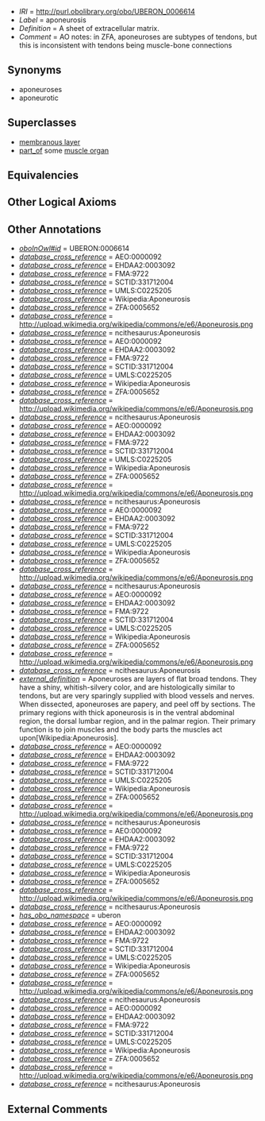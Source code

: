  * *IRI* = http://purl.obolibrary.org/obo/UBERON_0006614
 * *Label* = aponeurosis
 * *Definition* = A sheet of extracellular matrix.
 * *Comment* = AO notes: in ZFA, aponeuroses are subtypes of tendons, but this is inconsistent with tendons being muscle-bone connections

## Synonyms

 * aponeuroses
 * aponeurotic

## Superclasses

 * [membranous layer](../../UBERON/58/UBERON_0000158.md)
 * [part_of](../../BFO/50/BFO_0000050.md) some [muscle organ](../../UBERON/30/UBERON_0001630.md)

## Equivalencies


## Other Logical Axioms


## Other Annotations

 * *[oboInOwl#id](../../id/oboInOwl#id.md)* = UBERON:0006614
 * *[database_cross_reference](../../ef/oboInOwl#hasDbXref.md)* = AEO:0000092
 * *[database_cross_reference](../../ef/oboInOwl#hasDbXref.md)* = EHDAA2:0003092
 * *[database_cross_reference](../../ef/oboInOwl#hasDbXref.md)* = FMA:9722
 * *[database_cross_reference](../../ef/oboInOwl#hasDbXref.md)* = SCTID:331712004
 * *[database_cross_reference](../../ef/oboInOwl#hasDbXref.md)* = UMLS:C0225205
 * *[database_cross_reference](../../ef/oboInOwl#hasDbXref.md)* = Wikipedia:Aponeurosis
 * *[database_cross_reference](../../ef/oboInOwl#hasDbXref.md)* = ZFA:0005652
 * *[database_cross_reference](../../ef/oboInOwl#hasDbXref.md)* = http://upload.wikimedia.org/wikipedia/commons/e/e6/Aponeurosis.png
 * *[database_cross_reference](../../ef/oboInOwl#hasDbXref.md)* = ncithesaurus:Aponeurosis
 * *[database_cross_reference](../../ef/oboInOwl#hasDbXref.md)* = AEO:0000092
 * *[database_cross_reference](../../ef/oboInOwl#hasDbXref.md)* = EHDAA2:0003092
 * *[database_cross_reference](../../ef/oboInOwl#hasDbXref.md)* = FMA:9722
 * *[database_cross_reference](../../ef/oboInOwl#hasDbXref.md)* = SCTID:331712004
 * *[database_cross_reference](../../ef/oboInOwl#hasDbXref.md)* = UMLS:C0225205
 * *[database_cross_reference](../../ef/oboInOwl#hasDbXref.md)* = Wikipedia:Aponeurosis
 * *[database_cross_reference](../../ef/oboInOwl#hasDbXref.md)* = ZFA:0005652
 * *[database_cross_reference](../../ef/oboInOwl#hasDbXref.md)* = http://upload.wikimedia.org/wikipedia/commons/e/e6/Aponeurosis.png
 * *[database_cross_reference](../../ef/oboInOwl#hasDbXref.md)* = ncithesaurus:Aponeurosis
 * *[database_cross_reference](../../ef/oboInOwl#hasDbXref.md)* = AEO:0000092
 * *[database_cross_reference](../../ef/oboInOwl#hasDbXref.md)* = EHDAA2:0003092
 * *[database_cross_reference](../../ef/oboInOwl#hasDbXref.md)* = FMA:9722
 * *[database_cross_reference](../../ef/oboInOwl#hasDbXref.md)* = SCTID:331712004
 * *[database_cross_reference](../../ef/oboInOwl#hasDbXref.md)* = UMLS:C0225205
 * *[database_cross_reference](../../ef/oboInOwl#hasDbXref.md)* = Wikipedia:Aponeurosis
 * *[database_cross_reference](../../ef/oboInOwl#hasDbXref.md)* = ZFA:0005652
 * *[database_cross_reference](../../ef/oboInOwl#hasDbXref.md)* = http://upload.wikimedia.org/wikipedia/commons/e/e6/Aponeurosis.png
 * *[database_cross_reference](../../ef/oboInOwl#hasDbXref.md)* = ncithesaurus:Aponeurosis
 * *[database_cross_reference](../../ef/oboInOwl#hasDbXref.md)* = AEO:0000092
 * *[database_cross_reference](../../ef/oboInOwl#hasDbXref.md)* = EHDAA2:0003092
 * *[database_cross_reference](../../ef/oboInOwl#hasDbXref.md)* = FMA:9722
 * *[database_cross_reference](../../ef/oboInOwl#hasDbXref.md)* = SCTID:331712004
 * *[database_cross_reference](../../ef/oboInOwl#hasDbXref.md)* = UMLS:C0225205
 * *[database_cross_reference](../../ef/oboInOwl#hasDbXref.md)* = Wikipedia:Aponeurosis
 * *[database_cross_reference](../../ef/oboInOwl#hasDbXref.md)* = ZFA:0005652
 * *[database_cross_reference](../../ef/oboInOwl#hasDbXref.md)* = http://upload.wikimedia.org/wikipedia/commons/e/e6/Aponeurosis.png
 * *[database_cross_reference](../../ef/oboInOwl#hasDbXref.md)* = ncithesaurus:Aponeurosis
 * *[database_cross_reference](../../ef/oboInOwl#hasDbXref.md)* = AEO:0000092
 * *[database_cross_reference](../../ef/oboInOwl#hasDbXref.md)* = EHDAA2:0003092
 * *[database_cross_reference](../../ef/oboInOwl#hasDbXref.md)* = FMA:9722
 * *[database_cross_reference](../../ef/oboInOwl#hasDbXref.md)* = SCTID:331712004
 * *[database_cross_reference](../../ef/oboInOwl#hasDbXref.md)* = UMLS:C0225205
 * *[database_cross_reference](../../ef/oboInOwl#hasDbXref.md)* = Wikipedia:Aponeurosis
 * *[database_cross_reference](../../ef/oboInOwl#hasDbXref.md)* = ZFA:0005652
 * *[database_cross_reference](../../ef/oboInOwl#hasDbXref.md)* = http://upload.wikimedia.org/wikipedia/commons/e/e6/Aponeurosis.png
 * *[database_cross_reference](../../ef/oboInOwl#hasDbXref.md)* = ncithesaurus:Aponeurosis
 * *[external_definition](../../UBPROP/01/UBPROP_0000001.md)* = Aponeuroses are layers of flat broad tendons. They have a shiny, whitish-silvery color, and are histologically similar to tendons, but are very sparingly supplied with blood vessels and nerves. When dissected, aponeuroses are papery, and peel off by sections. The primary regions with thick aponeurosis is in the ventral abdominal region, the dorsal lumbar region, and in the palmar region. Their primary function is to join muscles and the body parts the muscles act upon[Wikipedia:Aponeurosis].
 * *[database_cross_reference](../../ef/oboInOwl#hasDbXref.md)* = AEO:0000092
 * *[database_cross_reference](../../ef/oboInOwl#hasDbXref.md)* = EHDAA2:0003092
 * *[database_cross_reference](../../ef/oboInOwl#hasDbXref.md)* = FMA:9722
 * *[database_cross_reference](../../ef/oboInOwl#hasDbXref.md)* = SCTID:331712004
 * *[database_cross_reference](../../ef/oboInOwl#hasDbXref.md)* = UMLS:C0225205
 * *[database_cross_reference](../../ef/oboInOwl#hasDbXref.md)* = Wikipedia:Aponeurosis
 * *[database_cross_reference](../../ef/oboInOwl#hasDbXref.md)* = ZFA:0005652
 * *[database_cross_reference](../../ef/oboInOwl#hasDbXref.md)* = http://upload.wikimedia.org/wikipedia/commons/e/e6/Aponeurosis.png
 * *[database_cross_reference](../../ef/oboInOwl#hasDbXref.md)* = ncithesaurus:Aponeurosis
 * *[database_cross_reference](../../ef/oboInOwl#hasDbXref.md)* = AEO:0000092
 * *[database_cross_reference](../../ef/oboInOwl#hasDbXref.md)* = EHDAA2:0003092
 * *[database_cross_reference](../../ef/oboInOwl#hasDbXref.md)* = FMA:9722
 * *[database_cross_reference](../../ef/oboInOwl#hasDbXref.md)* = SCTID:331712004
 * *[database_cross_reference](../../ef/oboInOwl#hasDbXref.md)* = UMLS:C0225205
 * *[database_cross_reference](../../ef/oboInOwl#hasDbXref.md)* = Wikipedia:Aponeurosis
 * *[database_cross_reference](../../ef/oboInOwl#hasDbXref.md)* = ZFA:0005652
 * *[database_cross_reference](../../ef/oboInOwl#hasDbXref.md)* = http://upload.wikimedia.org/wikipedia/commons/e/e6/Aponeurosis.png
 * *[database_cross_reference](../../ef/oboInOwl#hasDbXref.md)* = ncithesaurus:Aponeurosis
 * *[has_obo_namespace](../../ce/oboInOwl#hasOBONamespace.md)* = uberon
 * *[database_cross_reference](../../ef/oboInOwl#hasDbXref.md)* = AEO:0000092
 * *[database_cross_reference](../../ef/oboInOwl#hasDbXref.md)* = EHDAA2:0003092
 * *[database_cross_reference](../../ef/oboInOwl#hasDbXref.md)* = FMA:9722
 * *[database_cross_reference](../../ef/oboInOwl#hasDbXref.md)* = SCTID:331712004
 * *[database_cross_reference](../../ef/oboInOwl#hasDbXref.md)* = UMLS:C0225205
 * *[database_cross_reference](../../ef/oboInOwl#hasDbXref.md)* = Wikipedia:Aponeurosis
 * *[database_cross_reference](../../ef/oboInOwl#hasDbXref.md)* = ZFA:0005652
 * *[database_cross_reference](../../ef/oboInOwl#hasDbXref.md)* = http://upload.wikimedia.org/wikipedia/commons/e/e6/Aponeurosis.png
 * *[database_cross_reference](../../ef/oboInOwl#hasDbXref.md)* = ncithesaurus:Aponeurosis
 * *[database_cross_reference](../../ef/oboInOwl#hasDbXref.md)* = AEO:0000092
 * *[database_cross_reference](../../ef/oboInOwl#hasDbXref.md)* = EHDAA2:0003092
 * *[database_cross_reference](../../ef/oboInOwl#hasDbXref.md)* = FMA:9722
 * *[database_cross_reference](../../ef/oboInOwl#hasDbXref.md)* = SCTID:331712004
 * *[database_cross_reference](../../ef/oboInOwl#hasDbXref.md)* = UMLS:C0225205
 * *[database_cross_reference](../../ef/oboInOwl#hasDbXref.md)* = Wikipedia:Aponeurosis
 * *[database_cross_reference](../../ef/oboInOwl#hasDbXref.md)* = ZFA:0005652
 * *[database_cross_reference](../../ef/oboInOwl#hasDbXref.md)* = http://upload.wikimedia.org/wikipedia/commons/e/e6/Aponeurosis.png
 * *[database_cross_reference](../../ef/oboInOwl#hasDbXref.md)* = ncithesaurus:Aponeurosis

## External Comments

